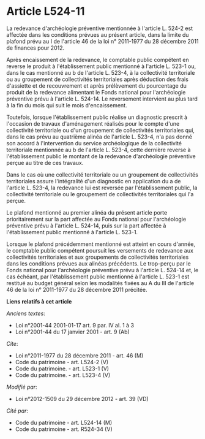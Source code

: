 # Article L524-11

La redevance d'archéologie préventive mentionnée à l'article L. 524-2 est affectée dans les conditions prévues au présent
article, dans la limite du plafond prévu au I de l'article 46 de la loi n° 2011-1977 du 28 décembre 2011 de finances pour
2012. 

Après encaissement de la redevance, le comptable public compétent en reverse le produit à l'établissement public mentionné à
l'article L. 523-1 ou, dans le cas mentionné au b de l'article L. 523-4, à la collectivité territoriale ou au groupement de
collectivités territoriales après déduction des frais d'assiette et de recouvrement et après prélèvement du pourcentage du
produit de la redevance alimentant le Fonds national pour l'archéologie préventive prévu à l'article L. 524-14. Le
reversement intervient au plus tard à la fin du mois qui suit le mois d'encaissement. 

Toutefois, lorsque l'établissement public réalise un diagnostic prescrit à l'occasion de travaux d'aménagement réalisés pour
le compte d'une collectivité territoriale ou d'un groupement de collectivités territoriales qui, dans le cas prévu au
quatrième alinéa de l'article L. 523-4, n'a pas donné son accord à l'intervention du service archéologique de la collectivité
territoriale mentionnée au b de l'article L. 523-4, cette dernière reverse à l'établissement public le montant de la
redevance d'archéologie préventive perçue au titre de ces travaux. 

Dans le cas où une collectivité territoriale ou un groupement de collectivités territoriales assure l'intégralité d'un
diagnostic en application du a de l'article L. 523-4, la redevance lui est reversée par l'établissement public, la
collectivité territoriale ou le groupement de collectivités territoriales qui l'a perçue. 

Le plafond mentionné au premier alinéa du présent article porte prioritairement sur la part affectée au Fonds national pour
l'archéologie préventive prévu à l'article L. 524-14, puis sur la part affectée à l'établissement public mentionné à
l'article L. 523-1. 

Lorsque le plafond précédemment mentionné est atteint en cours d'année, le comptable public compétent poursuit les versements
de redevance aux collectivités territoriales et aux groupements de collectivités territoriales dans les conditions prévues
aux alinéas précédents. Le trop-perçu par le Fonds national pour l'archéologie préventive prévu à l'article L. 524-14 et, le
cas échéant, par l'établissement public mentionné à l'article L. 523-1 est restitué au budget général selon les modalités
fixées au A du III de l'article 46 de la loi n° 2011-1977 du 28 décembre 2011 précitée.

**Liens relatifs à cet article**

_Anciens textes_:

  - Loi n°2001-44 2001-01-17 art. 9 par. IV al. 1 à 3
  - Loi n°2001-44 du 17 janvier 2001 - art. 9 (Ab)

_Cite_:

  - Loi n°2011-1977 du 28 décembre 2011 - art. 46 (M)
  - Code du patrimoine - art. L524-2 (V)
  - Code du patrimoine. - art. L523-1 (V)
  - Code du patrimoine. - art. L523-4 (V)

_Modifié par_:

  - Loi n°2012-1509 du 29 décembre 2012 - art. 39 (VD)

_Cité par_:

  - Code du patrimoine - art. L524-14 (M)
  - Code du patrimoine - art. R524-34 (V)

